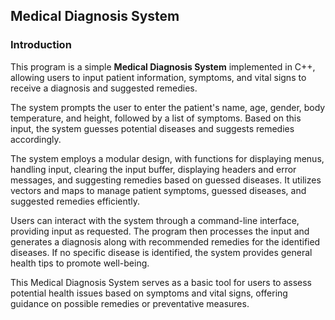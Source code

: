 ## Medical Diagnosis System

### Introduction

This program is a simple **Medical Diagnosis System** implemented in C++, allowing users to input patient information, symptoms, and vital signs to receive a diagnosis and suggested remedies.

The system prompts the user to enter the patient's name, age, gender, body temperature, and height, followed by a list of symptoms. Based on this input, the system guesses potential diseases and suggests remedies accordingly.

The system employs a modular design, with functions for displaying menus, handling input, clearing the input buffer, displaying headers and error messages, and suggesting remedies based on guessed diseases. It utilizes vectors and maps to manage patient symptoms, guessed diseases, and suggested remedies efficiently.

Users can interact with the system through a command-line interface, providing input as requested. The program then processes the input and generates a diagnosis along with recommended remedies for the identified diseases. If no specific disease is identified, the system provides general health tips to promote well-being.

This Medical Diagnosis System serves as a basic tool for users to assess potential health issues based on symptoms and vital signs, offering guidance on possible remedies or preventative measures.
